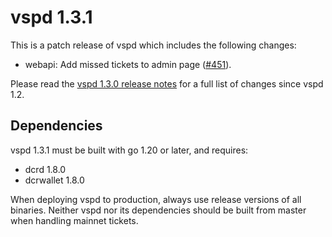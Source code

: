 # vspd 1.3.1

This is a patch release of vspd which includes the following changes:

- webapi: Add missed tickets to admin page ([#451](https://github.com/leedeternal/vspd/pull/451)).

Please read the [vspd 1.3.0 release notes](https://github.com/leedeternal/vspd/releases/tag/release-v1.3.0)
for a full list of changes since vspd 1.2.

## Dependencies

vspd 1.3.1 must be built with go 1.20 or later, and requires:

- dcrd 1.8.0
- dcrwallet 1.8.0

When deploying vspd to production, always use release versions of all binaries.
Neither vspd nor its dependencies should be built from master when handling
mainnet tickets.
